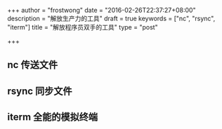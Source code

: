 +++
author = "frostwong"
date = "2016-02-26T22:37:27+08:00"
description = "解放生产力的工具"
draft = true
keywords = ["nc", "rsync", "iterm"]
title = "解放程序员双手的工具"
type = "post"

+++

## nc 传送文件
## rsync 同步文件
## iterm 全能的模拟终端


